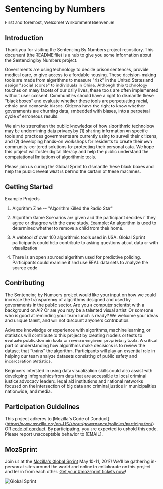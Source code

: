 # Sentencing by Numbers

First and foremost, Welcome! Willkommen! Bienvenue! 

## Introduction

Thank you for visiting the Sentencing By Numbers project repository. This document (the README file) is a hub to give you some information about the Sentencing by Numbers project.

Governments are using technology to decide prison sentences, provide medical care, or give access to affordable housing. These decision-making tools are made from algorithms to measure "risk" in the United States and assign "social scores" to individuals in China. Although this technology touches on many facets of our daily lives, these tools are often implemented without user consent. Communities should have a right to dismantle these “black boxes” and evaluate whether these tools are perpetuating racial, ethnic, and economic biases. Citizens have the right to know whether governments are churning data, embedded with biases, into a perpetual cycle of erroneous results. 

We aim to strengthen the public knowledge of how algorithmic technology may be undermining data privacy by (1) sharing information on specific tools and practices governments are currently using to surveil their citizens, and (2) developing hands-on workshops for residents to create their own community-centered solutions for protecting their personal data. We hope this project will foster digital literacy and help the public understand the computational limitations of algorithmic tools.

Please join us during the Global Sprint to dismantle these black boxes and help the public reveal what is behind the curtain of these machines. 

## Getting Started

Example Projects

1) Algorithm Zine -- "Algorithm Killed the Radio Star"

2) Algorithm Game
Scenarios are given and the participant decides if they agree or disagree with the case study. Example: An algorithm is used to determined whether to remove a child from their home. 

3) A webtool of over 100 algorithmic tools used in USA. Global Sprint participants could help contribute to asking questions about data or with visualization

4) There is an open sourced algorithm used for predictive policing. Participants could examine it and use REAL data sets to analyze the source code

## Contributing

The Sentencing by Numbers project would like your input on how we could increase the transparency of algorithms designed and used by governments in the public sector. Are you a computer scientist with a background on AI? Or are you may be a talented visual artist. Or someone who is good at reminding your team lunch is ready? We welcome your ideas and unique talent, and will not discount anyone's contribution.

Advance knowledge or experience with algorithms, machine learning, or statistics will contribute to this project by creating models or tests to evaluate public domain tools or reverse engineer proprietary tools. A critical part of understanding how algorithms make decisions is to review the dataset that “trains” the algorithm. Participants will play an essential role in helping our team analyze datasets consisting of public safety and incarceration statistics.

Beginners intersted in using data visualization skills could also assist with developing infographics from data that are accessible to local criminal justice advocacy leaders, legal aid institutions and national networks focused on the intersection of big data and criminal justice in municipalities nationwide, and media.

## Participation Guidelines

This project adheres to [Mozilla's Code of Conduct] (https://www.mozilla.org/en-US/about/governance/policies/participation/) OR [code of conduct](CODE_OF_CONDUCT.md). By participating, you are expected to uphold this code. Please report unacceptable behavior to [EMAIL].

## MozSprint

Join us at the [Mozilla's Global Sprint](http://mzl.la/global-sprint/) May 10-11, 2017! We'll be gathering in-person at sites around the world and online to collaborate on this project and learn from each other. [Get your #mozsprint tickets now](http://mzl.la/global-sprint/)!

![Global Sprint](https://user-images.githubusercontent.com/617994/37716586-3b0397a0-2cf5-11e8-8c6f-bad01f67f50e.jpg)
